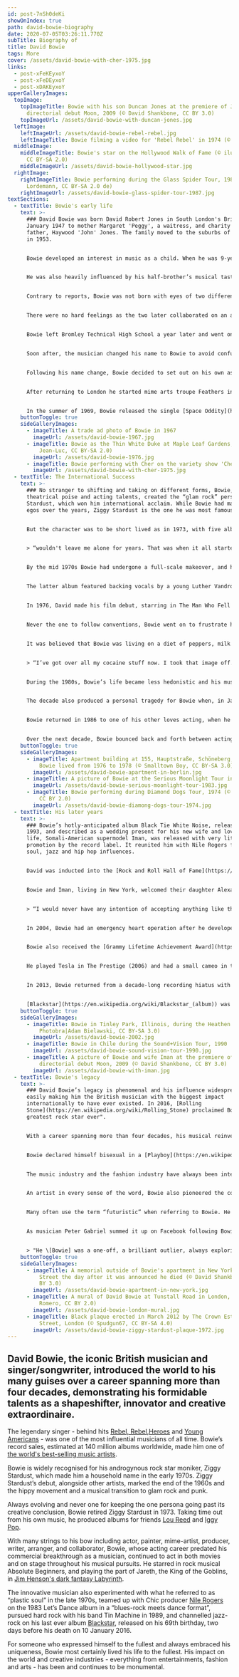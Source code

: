 ```yaml
---
id: post-7nSh0deKi
showOnIndex: true
path: david-bowie-biography
date: 2020-07-05T03:26:11.770Z
subTitle: Biography of
title: David Bowie
tags: More
cover: /assets/david-bowie-with-cher-1975.jpg
links:
  - post-xFeKEyxoY
  - post-xFeDEyxoY
  - post-xDAKEyxoY
upperGalleryImages:
  topImage:
    topImageTitle: Bowie with his son Duncan Jones at the premiere of Jones's
      directorial debut Moon, 2009 (© David Shankbone, CC BY 3.0)
    topImageUrl: /assets/david-bowie-with-duncan-jones.jpg
  leftImage:
    leftImageUrl: /assets/david-bowie-rebel-rebel.jpg
    leftImageTitle: Bowie filming a video for 'Rebel Rebel' in 1974 (© AVRO, CC BY-SA 3.0)
  middleImage:
    middleImageTitle: Bowie's star on the Hollywood Walk of Fame (© iluvrhinestones,
      CC BY-SA 2.0)
    middleImageUrl: /assets/david-bowie-hollywood-star.jpg
  rightImage:
    rightImageTitle: Bowie performing during the Glass Spider Tour, 1987 (© Elmar J.
      Lordemann, CC BY-SA 2.0 de)
    rightImageUrl: /assets/david-bowie-glass-spider-tour-1987.jpg
textSections:
  - textTitle: Bowie's early life
    text: >-
      ### David Bowie was born David Robert Jones in South London's Brixton on 8
      January 1947 to mother Margaret 'Peggy', a waitress, and charity worker
      father, Haywood 'John' Jones. The family moved to the suburbs of Bromley
      in 1953.


      Bowie developed an interest in music as a child. When he was 9-years-old, Bowie’s father brought home a collection of American 45s by artists including [Fats Domino](https://en.wikipedia.org/wiki/Fats_Domino), [Elvis Presley](https://en.wikipedia.org/wiki/Elvis_Presley), and [Little Richard](https://en.wikipedia.org/wiki/Little_Richard). Upon listening to Little Richard's song "Tutti Frutti", Bowie would later say that he had "heard God".


      He was also heavily influenced by his half-brother’s musical tastes. Terry Burns, nine years David’s senior, introduced him to beat literature and jazz music in particular. Bowie learned to play the saxophone aged 13.


      Contrary to reports, Bowie was not born with eyes of two different colours. In fact, the blue-eyed charmer got into a fight with his friend, [George Underwood](https://en.wikipedia.org/wiki/George_Underwood_(artist)), over a girl when he was 15. Underwood through a hit at Bowie, which left him with a permanently dilated pupil and trademark mismatched eyes.


      There were no hard feelings as the two later collaborated on an album and Underwood also went on to design the album covers for some of Bowie’s most famous records, including [The Rise and Fall of Ziggy Stardust and the Spiders from Mars](https://en.wikipedia.org/wiki/The_Rise_and_Fall_of_Ziggy_Stardust_and_the_Spiders_from_Mars).


      Bowie left Bromley Technical High School a year later and went on to work as a commercial artist. Determined to make his name as a musician, he also formed a number of bands and led a group calling himself Davy Jones, releasing You’ve Got A Habit Of Leaving with the band in 1965.


      Soon after, the musician changed his name to Bowie to avoid confusion with [Davy Jones](https://en.wikipedia.org/wiki/Davy_Jones_(musician)) from US pop group, The Monkees. The name was said to be inspired by a knife developed by the 19th century American pioneer Jim Bowie.


      Following his name change, Bowie decided to set out on his own as a solo artist, releasing three singles for [Pye Records](https://en.wikipedia.org/wiki/Pye_Records) and his debut album, The World Of David Bowie. The records did not achieve the huge success he would go on to experience and he retreated to a Buddhist monastery in Scotland in 1967.


      After returning to London he started mime arts troupe Feathers in 1968. In 1969, Bowie met the 19-year-old [Angela Barnett](https://en.wikipedia.org/wiki/Angie_Bowie), an American introduced to him by a mutual friend. They went on to marry the following year, having a son – Zowie, a film director now known as Duncan Jones – in 1971. Their turbulent marriage ended in divorce in 1980.


      In the summer of 1969, Bowie released the single [Space Oddity](https://en.wikipedia.org/wiki/Space_Oddity) on Mercury Records, his first UK number one. The song, inspired by Stanley Kubrick’s film 2001: A Space Odyssey was used by the BBC during its coverage of the Apollo 11 moon landing. On a re-release in 1972 it went to number 15 in the US charts.
    buttonToggle: true
    sideGalleryImages:
      - imageTitle: A trade ad photo of Bowie in 1967
        imageUrl: /assets/david-bowie-1967.jpg
      - imageTitle: Bowie as the Thin White Duke at Maple Leaf Gardens, Toronto, 1976 (©
          Jean-Luc, CC BY-SA 2.0)
        imageUrl: /assets/david-bowie-1976.jpg
      - imageTitle: Bowie performing with Cher on the variety show 'Cher', 1975
        imageUrl: /assets/david-bowie-with-cher-1975.jpg
  - textTitle: The International Success
    text: >-
      ### No stranger to shifting and taking on different forms, Bowie, with his
      theatrical poise and acting talents, created the “glam rock” persona Ziggy
      Stardust, which won him international acclaim. While Bowie had many alter
      egos over the years, Ziggy Stardust is the one he was most famous for.


      But the character was to be short lived as in 1973, with five albums in the British top 40, Bowie announced at a concert that Ziggy Stardust would be retiring. He later admitted that Ziggy:


      > “wouldn't leave me alone for years. That was when it all started to go sour ... My whole personality was affected. It became very dangerous. I really did have doubts about my sanity."


      By the mid 1970s Bowie had undergone a full-scale makeover, and he traded in the outrageous costumes and garish sets for a sleeker more tailored look - the dapper style he would became synonymous with. In two short years he released the albums [David Live (1974)](https://en.wikipedia.org/wiki/David_Live) and [Young Americans (1975)](https://en.wikipedia.org/wiki/Young_Americans).


      The latter album featured backing vocals by a young Luther Vandross and included the song Fame, co-written with [John Lennon](/john-lennon-biography) and Carlos Alomar, which became Bowie’s first American number one single.


      In 1976, David made his film debut, starring in The Man Who Fell to Earth, a Nic Roeg film about an alien who crashes to earth while seeking water for his planet.


      Never the one to follow conventions, Bowie went on to frustrate his record company – who wanted to capitalise on his huge US success – by moving to West Berlin, renting a flat with Iggy Pop and releasing a series of less accessible albums. [Low (1977)](https://en.wikipedia.org/wiki/Low_(David_Bowie_album)), [Heroes (also 1977)](https://en.wikipedia.org/wiki/%22Heroes%22_(David_Bowie_album)) and [Lodger (1979)](https://en.wikipedia.org/wiki/Lodger_(album)) were all recorded in collaboration with former Roxy Music keyboard player, Brian Eno. David had by now developed a serious cocaine habit and its bleakness was mirrored in those three releases, which became known as the Berlin Trilogy.


      It was believed that Bowie was living on a diet of peppers, milk and cocaine at the time. Ever the tower of strength, courage, and will, he dropped the drug persona just as easily as he had done with the Ziggy Stardust persona earlier. He told a friend:


      > “I’ve got over all my cocaine stuff now. I took that image off. I put it in a wardrobe in a LA hotel room and locked the door.”


      During the 1980s, Bowie’s life became less hedonistic and his musical period became even more experimental. In 1983, he released the chart-topping album [Let’s Dance](https://en.wikipedia.org/wiki/Let's_Dance_(David_Bowie_album)). Produced by [Nile Rogers](https://en.wikipedia.org/wiki/Nile_Rodgers), the album featured several hits including the title track, Modern Love and China Girl. Bowie toured the album extensively, experiencing success on a huge scale.


      The decade also produced a personal tragedy for Bowie when, in January 1985, his beloved brother Terry, who had been battling manic depression and schizophrenia, committed suicide. The episode prompted Bowie to withdraw from the spotlight for some time.


      Bowie returned in 1986 to one of his other loves acting, when he starred as Jareth, the Goblin King, in the fantasy-adventure film Labyrinth, directed by [Jim Henson](https://en.wikipedia.org/wiki/Jim_Henson) and produced by [George Lucas](https://en.wikipedia.org/wiki/George_Lucas). Bowie performed opposite teenage Jennifer Connolly and a cast of puppets in the movie, which became a 1980s cult classic.


      Over the next decade, Bowie bounced back and forth between acting and music. Although his music, following Let’s Dance, produced few hits - it neither bothered him as Bowie was truly about making music for the love of it and as avenue to channel his own artistic practices, rather than producing ratings winners. His rock albums with new band – Tin Machine (1989) and Tin Machine II (1991) – were not well-received.
    buttonToggle: true
    sideGalleryImages:
      - imageTitle: Apartment building at 155, Hauptstraße, Schöneberg, Berlin, where
          Bowie lived from 1976 to 1978 (© Smalltown Boy, CC BY-SA 3.0)
        imageUrl: /assets/david-bowie-apartment-in-berlin.jpg
      - imageTitle: A picture of Bowie at the Serious Moonlight Tour in 1983
        imageUrl: /assets/david-bowie-serious-moonlight-tour-1983.jpg
      - imageTitle: Bowie performing during Diamond Dogs Tour, 1974 (© Hunter Desportes,
          CC BY 2.0)
        imageUrl: /assets/david-bowie-diamong-dogs-tour-1974.jpg
  - textTitle: His later years
    text: >-
      ### Bowie’s hotly-anticipated album Black Tie White Noise, released in
      1993, and described as a wedding present for his new wife and love of his
      life, Somali-American supermodel Iman, was released with very little
      promotion by the record label. It reunited him with Nile Rogers fusing
      soul, jazz and hip hop influences.


      David was inducted into the [Rock and Roll Hall of Fame](https://en.wikipedia.org/wiki/Rock_and_Roll_Hall_of_Fame) in 1996. And for the remainder of the 1990s, Bowie continued to experiment with electronic music and ever the innovator, incorporated British jungle and drum’n’bass on his 1997 album release, Earthling.


      Bowie and Iman, living in New York, welcomed their daughter Alexandria Zahra Jones in 2000. Three years later, Bowie famously refused a knighthood, saying:


      > “I would never have any intention of accepting anything like that. I seriously don’t know what it’s for. It’s not what I spent my life working for.”


      In 2004, Bowie had an emergency heart operation after he developed a blocked artery. He recovered well and pretty much retired from public life, having only brief flirtations with other artistes’ work. He worked with bands such as [Arcade Fire](https://en.wikipedia.org/wiki/Arcade_Fire), and with the actress[ Scarlett Johansson](https://en.wikipedia.org/wiki/Scarlett_Johansson) in 2008 on her album [Anywhere I Lay My Head](https://en.wikipedia.org/wiki/Anywhere_I_Lay_My_Head), a collection of Tom Waits covers.


      Bowie also received the [Grammy Lifetime Achievement Award](https://en.wikipedia.org/wiki/Grammy_Lifetime_Achievement_Award) in 2006. The same year also saw his last live appearance, where he performed with Alicia Keys at a New York charity event. He also returned to acting.


      He played Tesla in The Prestige (2006) and had a small cameo in the comedy Extras: David Bowie (2006) for fan Ricky Gervais. In 2007, he did a cartoon voice in SpongeBob SquarePants (1999) playing Lord Royal Highness.


      In 2013, Bowie returned from a decade-long recording hiatus with The Next Day. He remained musically active until he died of liver cancer two days after the release of his final album, Blackstar in 2016.


      [Blackstar](https://en.wikipedia.org/wiki/Blackstar_(album)) was released on 8 January 2016, Bowie's 69th birthday, and was met with critical acclaim. Following his death on 10 January, producer Tony Visconti revealed that Bowie had planned the album to be his swan song, and a "parting gift" for his fans before his death.
    buttonToggle: true
    sideGalleryImages:
      - imageTitle: Bowie in Tinley Park, Illinois, during the Heathen Tour, 2002 (©
          Photobra|Adam Bielawski, CC BY-SA 3.0)
        imageUrl: /assets/david-bowie-2002.jpg
      - imageTitle: Bowie in Chile during the Sound+Vision Tour, 1990
        imageUrl: /assets/david-bowie-sound-vision-tour-1990.jpg
      - imageTitle: A picture of Bowie and wife Iman at the premiere of Jones's
          directorial debut Moon, 2009 (© David Shankbone, CC BY 3.0)
        imageUrl: /assets/david-bowie-with-iman.jpg
  - textTitle: Bowie's legacy
    text: >-
      ### David Bowie’s legacy is phenomenal and his influence widespread,
      easily making him the British musician with the biggest impact
      internationally to have ever existed. In 2016, [Rolling
      Stone](https://en.wikipedia.org/wiki/Rolling_Stone) proclaimed Bowie "the
      greatest rock star ever".


      With a career spanning more than four decades, his musical reinventions, his artistic flair both on stage and on screen have shaped the music industry today. He also made it easy for musicians of all kinds - from pop artists to independent artists - to explore their artistic freedom against the behest of music industry “rules”, and to be able to explore different musical styles through different guises.


      Bowie declared himself bisexual in a [Playboy](https://en.wikipedia.org/wiki/Playboy) interview in 1976, and while he would later back away from the label, his declaration and androgynous look, during a time when they weren’t as accepted as they are now, paved the way for a generation of performers to express their truth.


      The music industry and the fashion industry have always been intertwined, and Bowie was one of the first artists to make that link prolific. From the garish outfits of Ziggy Stardust to the avant garde style of his latter personas - Aladdin Sane and the Thin White Duke, Bowie’s style has a strong presence in fashion history. He too has had a huge influence on fashion designers including [Jean Paul Gaultier](https://en.wikipedia.org/wiki/Jean-Paul_Gaultier) and [Hedi Slimane](https://en.wikipedia.org/wiki/Hedi_Slimane).


      An artist in every sense of the word, Bowie also pioneered the concept of music video long before [MTV](https://en.wikipedia.org/wiki/MTV).


      Many often use the term “futuristic” when referring to Bowie. He was most certainly ahead of the game. In September 1996, Bowie became the first major artist to release a single via internet download only with “Telling Lies.” It took about 11 minutes to download. And in 1998, Bowie announced that he’d be launching his own internet service provider, known as [BowieNet](https://www.bbc.com/news/technology-35279234).


      As musician Peter Gabriel summed it up on Facebook following Bowie’s death:


      > "He \[Bowie] was a one-off, a brilliant outlier, always exploring, challenging and inspiring anyone who wanted to push the boundaries of music, art, fashion and society."
    buttonToggle: true
    sideGalleryImages:
      - imageTitle: A memorial outside of Bowie's apartment in New York on Lafayette
          Street the day after it was announced he died (© David Shankbone, CC
          BY 3.0)
        imageUrl: /assets/david-bowie-apartment-in-new-york.jpg
      - imageTitle: A mural of David Bowie at Tunstall Road in London, Jan. 2016 (© Fred
          Romero, CC BY 2.0)
        imageUrl: /assets/david-bowie-london-mural.jpg
      - imageTitle: Black plaque erected in March 2012 by The Crown Estate at 23 Heddon
          Street, London (© Spudgun67, CC BY-SA 4.0)
        imageUrl: /assets/david-bowie-ziggy-stardust-plaque-1972.jpg
---
```

## David Bowie, the iconic British musician and singer/songwriter, introduced the world to his many guises over a career spanning more than four decades, demonstrating his formidable talents as a shapeshifter, innovator and creative extraordinaire.

The legendary singer - behind hits [Rebel, Rebel](https://en.wikipedia.org/wiki/Rebel_Rebel),[Heroes](https://en.wikipedia.org/wiki/%22Heroes%22_(David_Bowie_album)) and [Young Americans](https://en.wikipedia.org/wiki/Young_Americans) - was one of the most influential musicians of all time. Bowie’s record sales, estimated at 140 million albums worldwide, made him one of [the world's best-selling music artists](https://en.wikipedia.org/wiki/List_of_best-selling_music_artists).

Bowie is widely recognised for his androgynous rock star moniker, Ziggy Stardust, which made him a household name in the early 1970s. Ziggy Stardust’s debut, alongside other artists, marked the end of the 1960s and the hippy movement and a musical transition to glam rock and punk.

Always evolving and never one for keeping the one persona going past its creative conclusion, Bowie retired Ziggy Stardust in 1973. Taking time out from his own music, he produced albums for friends [Lou Reed](https://en.wikipedia.org/wiki/Lou_Reed) and [Iggy Pop](https://en.wikipedia.org/wiki/Iggy_Pop).

With many strings to his bow including actor, painter, mime-artist, producer, writer, arranger, and collaborator, Bowie, whose acting career predated his commercial breakthrough as a musician, continued to act in both movies and on stage throughout his musical pursuits. He starred in rock musical Absolute Beginners, and playing the part of Jareth, the King of the Goblins, in [Jim Henson's dark fantasy Labyrinth](https://en.wikipedia.org/wiki/Labyrinth_(1986_film)).

The innovative musician also experimented with what he referred to as “plastic soul” in the late 1970s, teamed up with Chic producer [Nile Rogers](https://en.wikipedia.org/wiki/Nile_Rodgers) on the 1983 Let’s Dance album in a “blues-rock meets dance format”, pursued hard rock with his band Tin Machine in 1989, and channelled jazz-rock on his last ever album [Blackstar](https://en.wikipedia.org/wiki/Blackstar_(album)), released on his 69th birthday, two days before his death on 10 January 2016.

For someone who expressed himself to the fullest and always embraced his uniqueness, Bowie most certainly lived his life to the fullest. His impact on the world and creative industries - everything from entertainments, fashion and arts - has been and continues to be monumental.